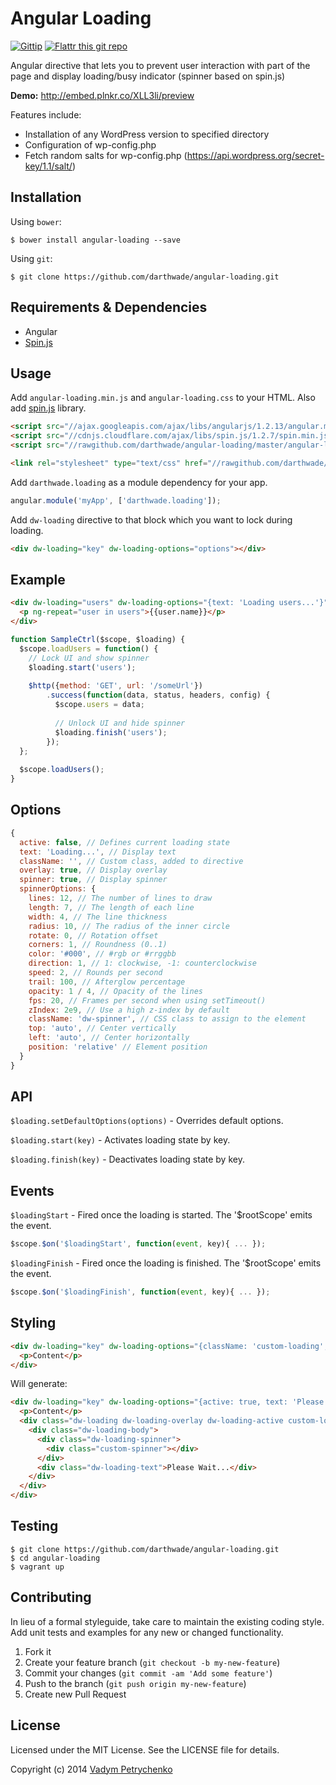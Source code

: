 # Angular Loading
[![Gittip](http://img.shields.io/gittip/darthwade.svg)](https://www.gittip.com/darthwade/)
[![Flattr this git repo](http://api.flattr.com/button/flattr-badge-large.png)](https://flattr.com/submit/auto?user_id=darthwade&url=https://github.com/darthwade/angular-loading&title=Angular%20Loading&language=&tags=github&category=software) 

Angular directive that lets you to prevent user interaction with part of the page and display loading/busy indicator (spinner based on spin.js)

**Demo:** http://embed.plnkr.co/XLL3li/preview

Features include:
- Installation of any WordPress version to specified directory
- Configuration of wp-config.php
- Fetch random salts for wp-config.php (https://api.wordpress.org/secret-key/1.1/salt/)

## Installation

Using `bower`:
```shell 
$ bower install angular-loading --save
```

Using `git`:
```shell 
$ git clone https://github.com/darthwade/angular-loading.git
```

## Requirements & Dependencies
- Angular
- [Spin.js](https://github.com/fgnass/spin.js)

## Usage

Add `angular-loading.min.js` and `angular-loading.css` to your HTML. Also add [spin.js](https://github.com/fgnass/spin.js) library.
``` html
<script src="//ajax.googleapis.com/ajax/libs/angularjs/1.2.13/angular.min.js"></script>
<script src="//cdnjs.cloudflare.com/ajax/libs/spin.js/1.2.7/spin.min.js"></script>
<script src="//rawgithub.com/darthwade/angular-loading/master/angular-loading.min.js"></script>

<link rel="stylesheet" type="text/css" href="//rawgithub.com/darthwade/angular-loading/master/angular-loading.css"/>
```

Add `darthwade.loading` as a module dependency for your app.
``` javascript
angular.module('myApp', ['darthwade.loading']);
```

Add `dw-loading` directive to that block which you want to lock during loading.
``` html
<div dw-loading="key" dw-loading-options="options"></div>
```

## Example

``` html
<div dw-loading="users" dw-loading-options="{text: 'Loading users...'}" class="users-list">
  <p ng-repeat="user in users">{{user.name}}</p>
</div>
```
``` javascript
function SampleCtrl($scope, $loading) {
  $scope.loadUsers = function() {
    // Lock UI and show spinner
    $loading.start('users');
  
    $http({method: 'GET', url: '/someUrl'})
        .success(function(data, status, headers, config) {
          $scope.users = data;
          
          // Unlock UI and hide spinner
          $loading.finish('users');
        });
  };
  
  $scope.loadUsers();
}
```

## Options

``` javascript
{
  active: false, // Defines current loading state
  text: 'Loading...', // Display text
  className: '', // Custom class, added to directive
  overlay: true, // Display overlay
  spinner: true, // Display spinner
  spinnerOptions: {
    lines: 12, // The number of lines to draw
    length: 7, // The length of each line
    width: 4, // The line thickness
    radius: 10, // The radius of the inner circle
    rotate: 0, // Rotation offset
    corners: 1, // Roundness (0..1)
    color: '#000', // #rgb or #rrggbb
    direction: 1, // 1: clockwise, -1: counterclockwise
    speed: 2, // Rounds per second
    trail: 100, // Afterglow percentage
    opacity: 1 / 4, // Opacity of the lines
    fps: 20, // Frames per second when using setTimeout()
    zIndex: 2e9, // Use a high z-index by default
    className: 'dw-spinner', // CSS class to assign to the element
    top: 'auto', // Center vertically
    left: 'auto', // Center horizontally
    position: 'relative' // Element position
  }
}
```

## API

`$loading.setDefaultOptions(options)` - Overrides default options.

`$loading.start(key)` - Activates loading state by key.

`$loading.finish(key)` - Deactivates loading state by key.

## Events
`$loadingStart` - Fired once the loading is started. The '$rootScope' emits the event.
``` javascript
$scope.$on('$loadingStart', function(event, key){ ... });
```

`$loadingFinish` - Fired once the loading is finished. The '$rootScope' emits the event.
``` javascript
$scope.$on('$loadingFinish', function(event, key){ ... });
```

## Styling
``` html
<div dw-loading="key" dw-loading-options="{className: 'custom-loading', spinnerOptions: {className: 'custom-spinner'}}" class="my-block">
  <p>Content</p>
</div>
```
Will generate:
``` html
<div dw-loading="key" dw-loading-options="{active: true, text: 'Please Wait...', className: 'custom-loading', spinnerOptions: {className: 'custom-spinner'}}" class="my-block">
  <p>Content</p>
  <div class="dw-loading dw-loading-overlay dw-loading-active custom-loading">
    <div class="dw-loading-body">
      <div class="dw-loading-spinner">
        <div class="custom-spinner"></div>
      </div>
      <div class="dw-loading-text">Please Wait...</div>
    </div>
  </div>
</div>
```

## Testing
```shell 
$ git clone https://github.com/darthwade/angular-loading.git
$ cd angular-loading
$ vagrant up
```

## Contributing
In lieu of a formal styleguide, take care to maintain the existing coding style. Add unit tests and examples for any new or changed functionality.

1. Fork it
2. Create your feature branch (`git checkout -b my-new-feature`)
3. Commit your changes (`git commit -am 'Add some feature'`)
4. Push to the branch (`git push origin my-new-feature`)
5. Create new Pull Request

## License

Licensed under the MIT License. See the LICENSE file for details.

Copyright (c) 2014 [Vadym Petrychenko](http://petrychenko.com/)